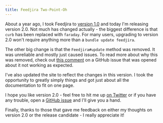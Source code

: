 ```yaml
---
title: Feedjira Two-Point-Oh
---
```


About a year ago, I took Feedjira to [version 1.0][one] and today I'm releasing
version 2.0. Not much has changed actually - the biggest difference is that
`curb` has been replaced with `faraday`. For many users, upgrading to version
2.0 won't require anything more than a `bundle update feedjira`.

[one]: http://feedjira.com/blog/2014/03/17/feedjira-goes-one-point-oh.html

The other big change is that the `Feedjira#update` method was removed. It was
unreliable and mostly just caused issues. To read more about why this was
removed, check out [this comment][comment] on a GitHub issue that was opened
about it not working as expected.

[comment]: https://github.com/feedjira/feedjira/issues/218#issuecomment-40282091

I've also updated the site to reflect the changes in this version. I took the
opportunity to greatly simply things and got just about all the documentation to
fit on one page.

I hope you like version 2.0 - feel free to hit me up [on Twitter][twitter] or if
you have any trouble, open a [GitHub issue][issue] and I'll give you a hand.

[twitter]: https://twitter.com/feedjira
[issue]: https://github.com/feedjira/feedjira/issues

Finally, thanks to those that gave me feedback on either my thoughts on version
2.0 or the release candidate - I really appreciate it!
